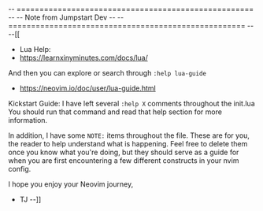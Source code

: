 -- ==================================================== --
--		 Note from Jumpstart Dev 		--
-- ==================================================== --
--[[

- Lua Help:
- https://learnxinyminutes.com/docs/lua/

And then you can explore or search through `:help lua-guide`
- https://neovim.io/doc/user/lua-guide.html

Kickstart Guide:
I have left several `:help X` comments throughout the init.lua
You should run that command and read that help section for more information.

In addition, I have some `NOTE:` items throughout the file.
These are for you, the reader to help understand what is happening. Feel free to delete
them once you know what you're doing, but they should serve as a guide for when you
are first encountering a few different constructs in your nvim config.

I hope you enjoy your Neovim journey,
- TJ
--]]

